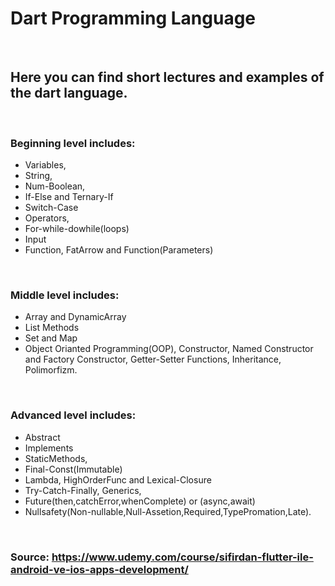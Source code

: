 # Dart Programming Language

<br />

## Here you can find short lectures and examples of the dart language.

<br />

### Beginning level includes: 

+ Variables, 
+ String, 
+ Num-Boolean, 
+ If-Else and Ternary-If 
+ Switch-Case 
+ Operators, 
+ For-while-dowhile(loops)
+ Input
+ Function, FatArrow and Function(Parameters)

<br />

### Middle level includes: 

+ Array and DynamicArray 
+ List Methods 
+ Set and Map 
+ Object Orianted Programming(OOP), Constructor, Named Constructor and Factory Constructor, Getter-Setter Functions,  Inheritance, Polimorfizm.

<br />

### Advanced level includes: 

+ Abstract 
+ Implements 
+ StaticMethods, 
+ Final-Const(Immutable) 
+ Lambda, HighOrderFunc and Lexical-Closure
+ Try-Catch-Finally, Generics, 
+ Future(then,catchError,whenComplete) or (async,await)
+ Nullsafety(Non-nullable,Null-Assetion,Required,TypePromation,Late).

<br/>

### Source: https://www.udemy.com/course/sifirdan-flutter-ile-android-ve-ios-apps-development/
